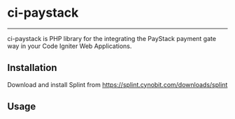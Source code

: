 # ci-paystack #
----

ci-paystack is PHP library for the integrating the PayStack payment gate way in your Code Igniter Web Applications.



## Installation ##

Download and install Splint from https://splint.cynobit.com/downloads/splint

## Usage ##

